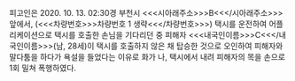피고인은 2020. 10. 13. 02:30경 부천시 <<<시아래주소>>>B<<</시아래주소>>> 앞에서, (<<<차량번호>>>차량번호 1 생략<<</차량번호>>>) 택시를 운전하여 어플리케이션으로 택시를 호출한 손님을 기다리던 중 피해자 <<<내국인이름>>>C<<</내국인이름>>>(남, 28세)이 택시를 호출하지 않은 채 탑승한 것으로 오인하여 피해자와 말다툼을 하다가 욕설을 들었다는 이유로 화가 나, 택시에서 내려 피해자의 목을 손으로 1회 밀쳐 폭행하였다.